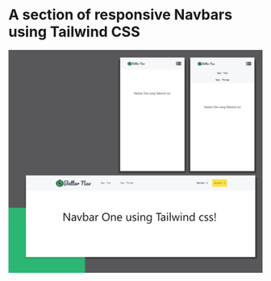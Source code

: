 # A section of responsive Navbars using Tailwind CSS 

![Mockup_Nav01](public/mockup_nav_01-01-01.png)


